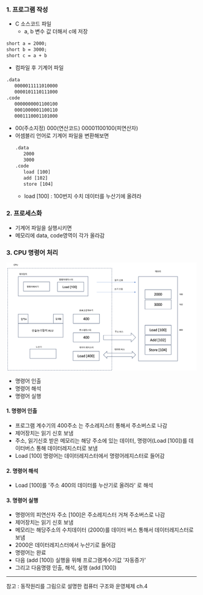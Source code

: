 ### 1. 프로그램 작성
- C 소스코드 파일
   - a, b 변수 값 더해서 c에 저장 
```
short a = 2000;
short b = 3000;
short c = a + b
```

- 컴파일 후 기계어 파일
```
.data
   0000011111010000
   0000101110111000
.code
   0000000001100100
   0001000001100110
   0001110001101000
```
 - 00(주소지정) 000(연산코드) 00001100100(피연산자)
 - 어셈블리 언어로 기계어 파일을 변환해보면
   ```agsl
   .data
      2000
      3000
   .code
      load [100]
      add [102]
      store [104]
   ```
   -  load [100] : 100번지 수치 데이터를 누산기에 올려라

### 2. 프로세스화
- 기계어 파일을 실행시키면
- 메모리에 data, code영역이 각가 올라감

### 3. CPU 명령어 처리
<img src='./cpu.png'>

- 명령어 인출
- 명령어 해석
- 명령어 실행
#### 1. 명령어 인출
- 프로그램 계수기의 400주소 는 주소레지스터 통해서 주소버스로 나감
- 제어장치는 읽기 신호 보냄
- 주소, 읽기신호 받은 메모리는 해당 주소에 있는 데이터, 명령어(Load [100])를 데이터버스 통해 데이터레지스터로 보냄
- Load [100] 명령어는 데이터레지스터에서 명령어레지스터로 들어감

#### 2. 명령어 해석
- Load [100]를 '주소 400의 데이터를 누산기로 올려라' 로 해석

#### 3. 명령어 실행
- 명령어의 피연산자 주소 [100]은 주소레지스터 거쳐 주소버스로 나감
- 제어장치는 읽기 신호 보냄
- 메모리는 해당주소의 수치데이터 (2000)를 데이터 버스 통해서 데이터레지스터로 보냄
- 2000은 데이터레지스터에서 누산기로 들어감
- 명령어는 완료
- 다음 (add [100]) 실행을 위해 프로그램계수기값 '자동증가'
- 그리고 다음명령 인출, 해석, 실행 (add [100])


___
참고 : 동작원리를 그림으로 설명한 컴퓨터 구조와 운영체제 ch.4